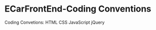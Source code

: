 ECarFrontEnd-Coding Conventions
==========================

Coding Convetions:
HTML
CSS
JavaScript
jQuery